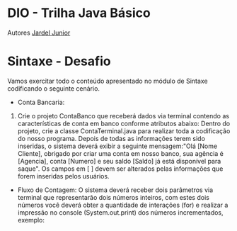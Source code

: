 # DIO - Trilha Java Básico

Autores
[Jardel Junior](https://github.com/jardeljj)
# Sintaxe - Desafio
Vamos exercitar todo o conteúdo apresentado no módulo de Sintaxe codificando o seguinte cenário.
- Conta Bancaria:
1. Crie o projeto ContaBanco que receberá dados via terminal contendo as características de conta em banco conforme atributos abaixo:
Dentro do projeto, crie a classe ContaTerminal.java para realizar toda a codificação do nosso programa. Depois de todas as informações terem sido inseridas, o sistema deverá exibir a seguinte mensagem:"Olá [Nome Cliente], obrigado por criar uma conta em nosso banco, sua agência é [Agencia], conta [Numero] e seu saldo [Saldo] já está disponível para saque". Os campos em [ ] devem ser alterados pelas informações que forem inseridas pelos usuários.
- Fluxo de Contagem:
O sistema deverá receber dois parâmetros via terminal que representarão dois números inteiros, com estes dois números você deverá obter a quantidade de interações (for) e realizar a impressão no console (System.out.print) dos números incrementados, exemplo:
